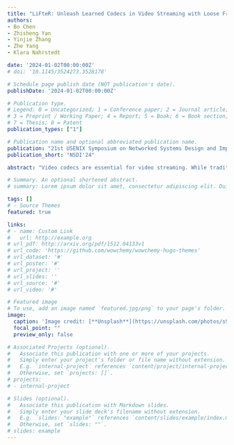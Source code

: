 ```yaml
---
title: "LiFteR: Unleash Learned Codecs in Video Streaming with Loose Frame Referencing"
authors:
- Bo Chen
- Zhisheng Yan
- Yinjie Zhang
- Zhe Yang
- Klara Nahrstedt

date: '2024-01-02T00:00:00Z'
# doi: '10.1145/3524273.3528178'

# Schedule page publish date (NOT publication's date).
publishDate: '2024-01-02T00:00:00Z'

# Publication type.
# Legend: 0 = Uncategorized; 1 = Conference paper; 2 = Journal article;
# 3 = Preprint / Working Paper; 4 = Report; 5 = Book; 6 = Book section;
# 7 = Thesis; 8 = Patent
publication_types: ["1"]

# Publication name and optional abbreviated publication name.
publication: "21st USENIX Symposium on Networked Systems Design and Implementation"
publication_short: "NSDI'24"

abstract: "Video codecs are essential for video streaming. While traditional codecs like AVC and HEVC are successful, learned codecs built on deep neural networks (DNNs) are gaining popularity due to their superior coding efficiency and quality of experience (QoE) in video streaming. However, using learned codecs built with sophisticated DNNs in video streaming leads to slow decoding and low frame rate, thereby degrading the QoE. The fundamental problem is the tight frame referencing design adopted by most codecs, which delays the processing of the current frame until its immediate predecessor frame is reconstructed. To overcome this limitation, we propose LiFteR, a novel video streaming system that operates a learned video codec with loose frame referencing (LFR). LFR is a unique frame referencing paradigm that redefines the reference relation between frames and allows parallelism in the learned video codec to boost the frame rate. LiFteR has three key designs: i) the LFR video dispatcher that routes video data to the video encoder and decoder based on LFR, ii) LFR learned codec that enhances bandwidth efficiency by exploiting spatial-temporal correlation in LFR, and iii) streaming adaptations that support adaptive bitrate streaming with learned codecs. In our evaluation, LiFteR consistently outperforms existing video streaming systems. Compared to the existing best-performing learned and traditional systems, LiFteR demonstrates up to 23.8% and 19.7% QoE gain, respectively. Furthermore, LiFteR achieves up to a 3.2$\times$ frame rate improvement through its adaptive frame rate approach."

# Summary. An optional shortened abstract.
# summary: Lorem ipsum dolor sit amet, consectetur adipiscing elit. Duis posuere tellus ac convallis placerat. Proin tincidunt magna sed ex sollicitudin condimentum.

tags: []
# - Source Themes
featured: true

links:
# - name: Custom Link
#   url: http://example.org
# url_pdf: http://arxiv.org/pdf/1512.04133v1
# url_code: 'https://github.com/wowchemy/wowchemy-hugo-themes'
# url_dataset: '#'
# url_poster: '#'
# url_project: ''
# url_slides: ''
# url_source: '#'
# url_video: '#'

# Featured image
# To use, add an image named `featured.jpg/png` to your page's folder. 
image:
  caption: 'Image credit: [**Unsplash**](https://unsplash.com/photos/s9CC2SKySJM)'
  focal_point: ""
  preview_only: false

# Associated Projects (optional).
#   Associate this publication with one or more of your projects.
#   Simply enter your project's folder or file name without extension.
#   E.g. `internal-project` references `content/project/internal-project/index.md`.
#   Otherwise, set `projects: []`.
# projects:
# - internal-project

# Slides (optional).
#   Associate this publication with Markdown slides.
#   Simply enter your slide deck's filename without extension.
#   E.g. `slides: "example"` references `content/slides/example/index.md`.
#   Otherwise, set `slides: ""`.
# slides: example
---
```


<!-- {{% callout note %}}
Create your slides in Markdown - click the *Slides* button to check out the example.
{{% /callout %}}

Supplementary notes can be added here, including [code, math, and images](https://wowchemy.com/docs/writing-markdown-latex/). -->
